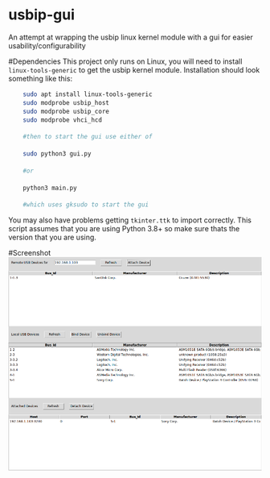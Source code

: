 # usbip-gui
An attempt at wrapping the usbip linux kernel module with a gui for easier usability/configurability

#Dependencies
This project only runs on Linux, you will need to install `linux-tools-generic` to get the usbip kernel module. Installation should look something like this: 
```bash
	sudo apt install linux-tools-generic
	sudo modprobe usbip_host
	sudo modprobe usbip_core
	sudo modprobe vhci_hcd
	
	#then to start the gui use either of
	
	sudo python3 gui.py
	
	#or

	python3 main.py

	#which uses gksudo to start the gui 
```

You may also have problems getting `tkinter.ttk` to import correctly. This script assumes that you are using Python 3.8+ so make sure thats the version that you are using.

#Screenshot
![screenshot of usbip gui](screenshots/usbip_gui.png)
